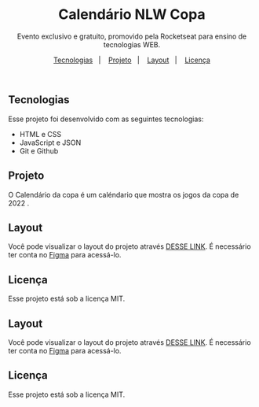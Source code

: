 <h1 align="center"> Calendário NLW Copa </h1>

<p align="center">
Evento exclusivo e gratuito, promovido pela Rocketseat para ensino de tecnologias WEB.
</p>

<p align="center">
  <a href="#-tecnologias">Tecnologias</a>&nbsp;&nbsp;&nbsp;|&nbsp;&nbsp;&nbsp;
  <a href="#-projeto">Projeto</a>&nbsp;&nbsp;&nbsp;|&nbsp;&nbsp;&nbsp;
  <a href="#-layout">Layout</a>&nbsp;&nbsp;&nbsp;|&nbsp;&nbsp;&nbsp;
  <a href="#memo-licença">Licença</a>
</p>

<p align="center">
  
</p>

<br>



##  Tecnologias

Esse projeto foi desenvolvido com as seguintes tecnologias:

- HTML e CSS
- JavaScript e JSON
- Git e Github

##  Projeto

O Calendário da copa é um caléndario que mostra os jogos da copa de 2022 .

##  Layout

Você pode visualizar o layout do projeto através [DESSE LINK](https://www.figma.com/file/yLPMXVthcunTWd4b3wnxyi/Calend%C3%A1rio-de-Jogos-(Community)?node-id=301%3A1812). É necessário ter conta no [Figma](https://figma.com/) para acessá-lo.

##  Licença

Esse projeto está sob a licença MIT.


##  Layout

Você pode visualizar o layout do projeto através [DESSE LINK](https://www.figma.com/file/yLPMXVthcunTWd4b3wnxyi/Calend%C3%A1rio-de-Jogos-(Community)?node-id=301%3A1812). É necessário ter conta no [Figma](https://figma.com/) para acessá-lo.

##  Licença

Esse projeto está sob a licença MIT.
